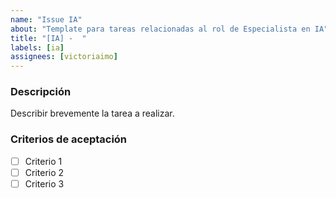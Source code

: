 ```yaml
---
name: "Issue IA"
about: "Template para tareas relacionadas al rol de Especialista en IA"
title: "[IA] -  "
labels: [ia]
assignees: [victoriaimo]
---
```


### Descripción
Describir brevemente la tarea a realizar.

### Criterios de aceptación
- [ ] Criterio 1
- [ ] Criterio 2
- [ ] Criterio 3